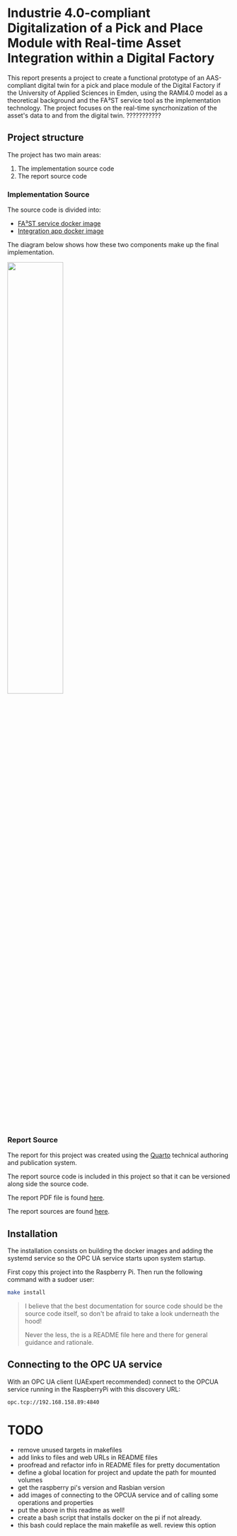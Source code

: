 # Industrie 4.0-compliant Digitalization of a Pick and Place Module with Real-time Asset Integration within a Digital Factory

This report presents a project to create a functional prototype of an AAS-compliant digital twin for a pick and place module of the Digital Factory if the University of Applied Sciences in Emden, using the RAMI4.0 model as a theoretical background and the FA³ST service tool as the implementation technology. The project focuses on the real-time syncrhonization of the asset's data to and from the digital twin. ???????????

## Project structure

The project has two main areas:
1. The implementation source code 
2. The report source code

### Implementation Source

The source code is divided into:
- [FA³ST service docker image](./aas/README.md)
- [Integration app docker image](./integration/README.md)

The diagram below shows how these two components make up the final implementation.

<img src="./report/img/pick-and-place-station-implementation.svg" width="50%">

### Report Source

The report for this project was created using the [Quarto](https://quarto.org/docs/output-formats/pdf-basics.html) technical authoring and publication system. 

The report source code is included in this project so that it can be versioned along side the source code.

The report PDF file is found [here](./report/report.pdf).

The report sources are found [here](./report).

## Installation

The installation consists on building the docker images and adding the systemd service so the OPC UA service starts upon system startup.

First copy this project into the Raspberry Pi. Then run the following command with a sudoer user:
```bash
make install
```
> I believe that the best documentation for source code should be the source code itself, so don't be afraid to take a look underneath the hood!
>
> Never the less, the is a README file here and there for general guidance and rationale.

## Connecting to the OPC UA service

With an OPC UA client (UAExpert recommended) connect to the OPCUA service running in the RaspberryPi with this discovery URL:

```
opc.tcp://192.168.158.89:4840
```




# TODO

- remove unused targets in makefiles
- add links to files and web URLs in README files
- proofread and refactor info in README files for pretty documentation
- define a global location for project and update the path for mounted volumes
- get the raspberry pi's version and Rasbian version
- add images of connecting to the OPCUA service and of calling some operations and properties
- put the above in this readme as well!
- create a bash script that installs  docker on the pi if not already. 
- this bash could replace the main makefile as well. review this option
